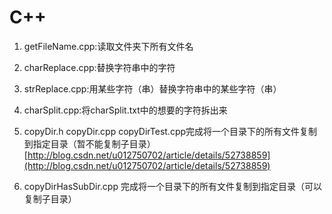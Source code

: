 # C++

1. getFileName.cpp:读取文件夹下所有文件名

2. charReplace.cpp:替换字符串中的字符

3. strReplace.cpp:用某些字符（串）替换字符串中的某些字符（串）

4. charSplit.cpp:将charSplit.txt中的想要的字符拆出来

5. copyDir.h copyDir.cpp copyDirTest.cpp完成将一个目录下的所有文件复制到指定目录（暂不能复制子目录）[http://blog.csdn.net/u012750702/article/details/52738859](http://blog.csdn.net/u012750702/article/details/52738859)

6. copyDirHasSubDir.cpp 完成将一个目录下的所有文件复制到指定目录（可以复制子目录）



